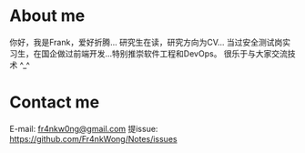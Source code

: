 # About me
你好，我是Frank，爱好折腾...
研究生在读，研究方向为CV...
当过安全测试岗实习生，在国企做过前端开发...特别推崇软件工程和DevOps。
很乐于与大家交流技术 ^_^ 

# Contact me
E-mail: fr4nkw0ng@gmail.com
提issue: https://github.com/Fr4nkWong/Notes/issues
